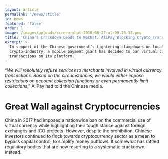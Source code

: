 ```yaml
---
layout: article
permalink: '/news/:title'
id: news
featured: 'false'
order: 1
image: /images/uploads/screen-shot-2018-08-27-at-09.25.13.png
title: 'China’s Crackdown Leads to WeChat, AliPay Blocking Crypto Transactions'
excerpt: >-
  In support of the Chinese government’s tightening clampdowns on local
  crypto-industry, a mobile payment giant has decided to bar virtual currency
  transactions on its platform.
---
```

“_We will resolutely refuse services to merchants involved in virtual currency transactions. Based on the circumstances, we would either impose restrictions on account collection functions or even permanently limit collections_,” AliPay had told the Chinese media.



# Great Wall against Cryptocurrencies

China in 2017 had imposed a nationwide ban on the commercial use of virtual currency while highlighting their tough stance against foreign exchanges and ICO projects. However, despite the prohibition, Chinese investors continued to flock towards cryptocurrency sector as a mean to bypass capital control, to simplify money outflows. It somewhat has rattled regulatory bodies that are now resorting to a systematic crackdown, instead.
